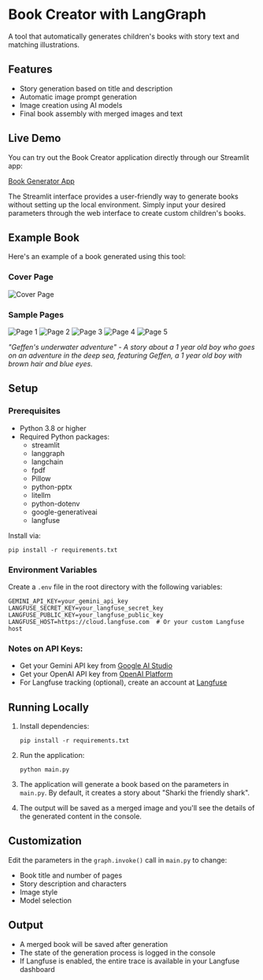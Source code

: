 # Book Creator with LangGraph

A tool that automatically generates children's books with story text and matching illustrations.

## Features

- Story generation based on title and description
- Automatic image prompt generation
- Image creation using AI models
- Final book assembly with merged images and text

## Live Demo

You can try out the Book Creator application directly through our Streamlit app:

[Book Generator App](https://bookgeneratorapp.streamlit.app/)

The Streamlit interface provides a user-friendly way to generate books without setting up the local environment. Simply input your desired parameters through the web interface to create custom children's books.

## Example Book

Here's an example of a book generated using this tool:

### Cover Page
![Cover Page](Geffen's%20sea%20adventure/merged_images/cover.jpg)

### Sample Pages
![Page 1](Geffen's%20sea%20adventure/merged_images/page_1.jpg)
![Page 2](Geffen's%20sea%20adventure/merged_images/page_2.jpg)
![Page 3](Geffen's%20sea%20adventure/merged_images/page_3.jpg)
![Page 4](Geffen's%20sea%20adventure/merged_images/page_4.jpg)
![Page 5](Geffen's%20sea%20adventure/merged_images/page_5.jpg)

*"Geffen's underwater adventure" - A story about a 1 year old boy who goes on an adventure in the deep sea, featuring Geffen, a 1 year old boy with brown hair and blue eyes.*

## Setup

### Prerequisites

- Python 3.8 or higher
- Required Python packages:
  - streamlit
  - langgraph
  - langchain
  - fpdf
  - Pillow
  - python-pptx
  - litellm
  - python-dotenv
  - google-generativeai
  - langfuse

Install via:
```
pip install -r requirements.txt
```

### Environment Variables

Create a `.env` file in the root directory with the following variables:

```
GEMINI_API_KEY=your_gemini_api_key
LANGFUSE_SECRET_KEY=your_langfuse_secret_key
LANGFUSE_PUBLIC_KEY=your_langfuse_public_key
LANGFUSE_HOST=https://cloud.langfuse.com  # Or your custom Langfuse host
```

### Notes on API Keys:

- Get your Gemini API key from [Google AI Studio](https://aistudio.google.com/)
- Get your OpenAI API key from [OpenAI Platform](https://platform.openai.com/)
- For Langfuse tracking (optional), create an account at [Langfuse](https://langfuse.com/)

## Running Locally

1. Install dependencies:
   ```
   pip install -r requirements.txt
   ```

2. Run the application:
   ```
   python main.py
   ```

3. The application will generate a book based on the parameters in `main.py`. By default, it creates a story about "Sharki the friendly shark".

4. The output will be saved as a merged image and you'll see the details of the generated content in the console.

## Customization

Edit the parameters in the `graph.invoke()` call in `main.py` to change:
- Book title and number of pages
- Story description and characters
- Image style
- Model selection

## Output

- A merged book will be saved after generation
- The state of the generation process is logged in the console
- If Langfuse is enabled, the entire trace is available in your Langfuse dashboard 